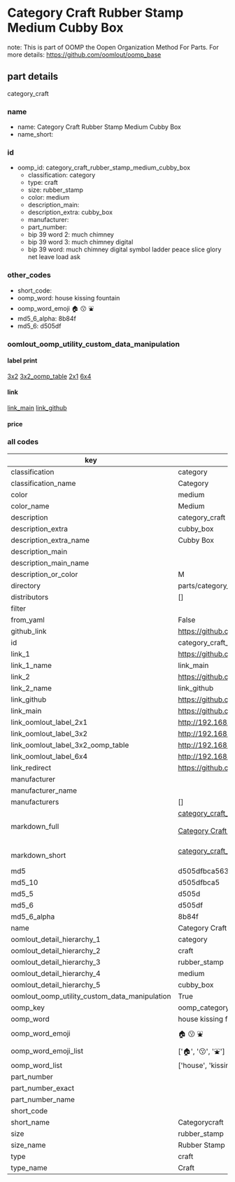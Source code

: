 # Category Craft Rubber Stamp Medium Cubby Box  

note: This is part of OOMP the Oopen Organization Method For Parts. For more details: https://github.com/oomlout/oomp_base

##  part details
  



category_craft



### name
* name: Category Craft Rubber Stamp Medium Cubby Box
* name_short: 
### id
* oomp_id: category_craft_rubber_stamp_medium_cubby_box
  * classification: category
  * type: craft
  * size: rubber_stamp
  * color: medium
  * description_main: 
  * description_extra: cubby_box
  * manufacturer: 
  * part_number: 
  * bip 39 word 2: much chimney
  * bip 39 word 3: much chimney digital
  * bip 39 word: much chimney digital symbol ladder peace slice glory net leave load ask

### other_codes
* short_code: 
* oomp_word: house kissing fountain
* oomp_word_emoji :house: :kissing: :fountain:
* md5_6_alpha: 8b84f
* md5_6: d505df






### oomlout_oomp_utility_custom_data_manipulation
#### label print
[3x2](http://192.168.1.245:1112/?label=oomp%208b84f)
[3x2_oomp_table](http://192.168.1.108:1112/?label=oomp%208b84f)
[2x1](http://192.168.1.242:1112/?label=oomp%208b84f)
[6x4](http://192.168.1.55:1112/?label=oomp%208b84f)    

#### link

[link_main](https://github.com/oomlout/oomlout_oomp_version_1_messy/tree/main/parts/category_craft_rubber_stamp_medium_cubby_box) [link_github](https://github.com/oomlout/oomlout_oomp_version_1_messy/tree/main/parts/category_craft_rubber_stamp_medium_cubby_box)                             

#### price







### all codes 
| key | value |  
| --- | --- |  
| classification | category |  
| classification_name | Category |  
| color | medium |  
| color_name | Medium |  
| description | category_craft |  
| description_extra | cubby_box |  
| description_extra_name | Cubby Box |  
| description_main |  |  
| description_main_name |  |  
| description_or_color | M  |  
| directory | parts/category_craft_rubber_stamp_medium_cubby_box |  
| distributors | [] |  
| filter |  |  
| from_yaml | False |  
| github_link | https://github.com/oomlout/oomlout_oomp_part_src/tree/main/parts/category_craft_rubber_stamp_medium_cubby_box |  
| id | category_craft_rubber_stamp_medium_cubby_box |  
| link_1 | https://github.com/oomlout/oomlout_oomp_version_1_messy/tree/main/parts/category_craft_rubber_stamp_medium_cubby_box |  
| link_1_name | link_main |  
| link_2 | https://github.com/oomlout/oomlout_oomp_version_1_messy/tree/main/parts/category_craft_rubber_stamp_medium_cubby_box |  
| link_2_name | link_github |  
| link_github | https://github.com/oomlout/oomlout_oomp_version_1_messy/tree/main/parts/category_craft_rubber_stamp_medium_cubby_box |  
| link_main | https://github.com/oomlout/oomlout_oomp_version_1_messy/tree/main/parts/category_craft_rubber_stamp_medium_cubby_box |  
| link_oomlout_label_2x1 | http://192.168.1.242:1112/?label=oomp%208b84f |  
| link_oomlout_label_3x2 | http://192.168.1.245:1112/?label=oomp%208b84f |  
| link_oomlout_label_3x2_oomp_table | http://192.168.1.108:1112/?label=oomp%208b84f |  
| link_oomlout_label_6x4 | http://192.168.1.55:1112/?label=oomp%208b84f |  
| link_redirect | https://github.com/oomlout/oomlout_oomp_version_1_messy/tree/main/parts/category_craft_rubber_stamp_medium_cubby_box |  
| manufacturer |  |  
| manufacturer_name |  |  
| manufacturers | [] |  
| markdown_full | [category_craft_rubber_stamp_medium_cubby_box](none)<br>[](none)<br>[Category Craft Rubber Stamp Medium Cubby Box](none)<br><br> |  
| markdown_short | [category_craft_rubber_stamp_medium_cubby_box](none)<br><br> |  
| md5 | d505dfbca563996e873e3dc67bca0488 |  
| md5_10 | d505dfbca5 |  
| md5_5 | d505d |  
| md5_6 | d505df |  
| md5_6_alpha | 8b84f |  
| name | Category Craft Rubber Stamp Medium Cubby Box |  
| oomlout_detail_hierarchy_1 | category |  
| oomlout_detail_hierarchy_2 | craft |  
| oomlout_detail_hierarchy_3 | rubber_stamp |  
| oomlout_detail_hierarchy_4 | medium |  
| oomlout_detail_hierarchy_5 | cubby_box |  
| oomlout_oomp_utility_custom_data_manipulation | True |  
| oomp_key | oomp_category_craft_rubber_stamp_medium_cubby_box |  
| oomp_word | house kissing fountain |  
| oomp_word_emoji | :house: :kissing: :fountain: |  
| oomp_word_emoji_list | [':house:', ':kissing:', ':fountain:'] |  
| oomp_word_list | ['house', 'kissing', 'fountain'] |  
| part_number |  |  
| part_number_exact |  |  
| part_number_name |  |  
| short_code |  |  
| short_name | Categorycraft |  
| size | rubber_stamp |  
| size_name | Rubber Stamp |  
| type | craft |  
| type_name | Craft |  
